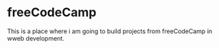 # freeCodeCamp
This is a place where i am going to build projects from freeCodeCamp in wweb development.

